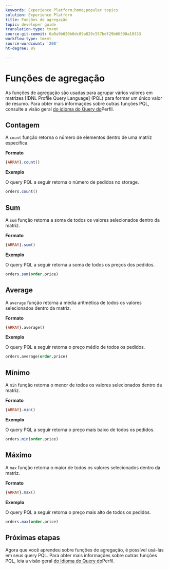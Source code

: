 ```yaml
---
keywords: Experience Platform;home;popular topics
solution: Experience Platform
title: Funções de agregação
topic: developer guide
translation-type: tm+mt
source-git-commit: 6a0a9b020b0dc89a829c557bdf29b66508a10333
workflow-type: tm+mt
source-wordcount: '208'
ht-degree: 8%

---
```



# Funções de agregação

As funções de agregação são usadas para agrupar vários valores em matrizes [!DNL Profile Query Language] (PQL) para formar um único valor de resumo. Para obter mais informações sobre outras funções PQL, consulte a visão geral [do idioma do Query do](./overview.md)Perfil.

## Contagem

A `count` função retorna o número de elementos dentro de uma matriz específica.

**Formato**

```sql
{ARRAY}.count()
```

**Exemplo**

O query PQL a seguir retorna o número de pedidos no storage.

```sql
orders.count()
```

## Sum

A `sum` função retorna a soma de todos os valores selecionados dentro da matriz.

**Formato**

```sql
{ARRAY}.sum()
```

**Exemplo**

O query PQL a seguir retorna a soma de todos os preços dos pedidos.

```sql
orders.sum(order.price)
```

## Average

A `average` função retorna a média aritmética de todos os valores selecionados dentro da matriz.

**Formato**

```sql
{ARRAY}.average()
```

**Exemplo**

O query PQL a seguir retorna o preço médio de todos os pedidos.

```sql
orders.average(order.price)
```

## Mínimo

A `min` função retorna o menor de todos os valores selecionados dentro da matriz.

**Formato**

```sql
{ARRAY}.min()
```

**Exemplo**

O query PQL a seguir retorna o preço mais baixo de todos os pedidos.

```sql
orders.min(order.price)
```

## Máximo

A `max` função retorna o maior de todos os valores selecionados dentro da matriz.

**Formato**

```sql
{ARRAY}.max()
```

**Exemplo**

O query PQL a seguir retorna o preço mais alto de todos os pedidos.

```sql
orders.max(order.price)
```

## Próximas etapas

Agora que você aprendeu sobre funções de agregação, é possível usá-las em seus query PQL. Para obter mais informações sobre outras funções PQL, leia a visão geral [do Idioma do Query do](./overview.md)Perfil.
